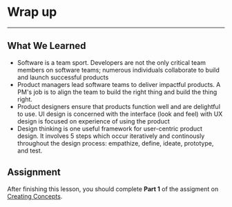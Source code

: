 # Wrap up
----


## What We Learned

- Software is a team sport. Developers are not the only critical team members on software teams; numerous individuals collaborate to build and launch successful products
- Product managers lead software teams to deliver impactful products. A PM's job is to align the team to build the right thing and build the thing right.
- Product designers ensure that products function well and are delightful to use. UI design is concerned with the interface (look and feel) with UX design is focused on experience of using the product
- Design thinking is one useful framework for user-centric product design. It involves 5 steps which occur iteratively and continously throughout the design process: empathize, define, ideate, prototype, and test. 

## Assignment

After finishing this lesson, you should complete **Part 1** of the assigment on [Creating Concepts](/assignment-concept-tests.html). 
